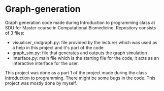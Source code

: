 # Graph-generation
Graph generation code made during Introduction to programming class at SDU for Master course in Computational Biomedicine.
Repository consists of 3 files:
- visualiser_rndgraph.py: file provided by the lecturer which was used as a help in this project and it's part of the code
- graph_sim.py: file that generates and outputs the graph simulation
- Interface.py: main file which is the starting file for the code, it acts as an interactive interface for the user.

This project was done as a part 1 of the project made during the class Introduction to programming. There might be some bugs in the code. This project was mostly done by myself.
